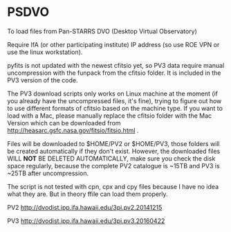 # PSDVO
To load files from Pan-STARRS DVO (Desktop Virtual Observatory)

Require IfA (or other participating institute) IP address (so use ROE VPN or use the linux workstation).

pyfits is not updated with the newest cfitsio yet, so PV3 data require manual uncompression with the funpack from the cfitsio folder. It is included in the PV3 version of the code.

The PV3 download scripts only works on Linux machine at the moment (if you already have the uncompressed files, it's fine), trying to figure out how to use different formats of cfitsio based on the machine type. If you want to load with a Mac, please manually replace the cfitsio folder with the Mac Version which can be downloaded from http://heasarc.gsfc.nasa.gov/fitsio/fitsio.html . 

Files will be downloaded to $HOME/PV2 or $HOME/PV3, those folders will be created automatically if they don't exist. However, the downloaded files WILL **NOT** BE DELETED AUTOMATICALLY, make sure you check the disk space regularly, because the complete PV2 catalogue is ~15TB and PV3 is ~25TB after uncompression.

The script is not tested with cpn, cpx and cpy files because I have no idea what they are. But in theory ffile can load them properly.


PV2
http://dvodist.ipp.ifa.hawaii.edu/3pi.pv2.20141215

PV3
http://dvodist.ipp.ifa.hawaii.edu/3pi.pv3.20160422

